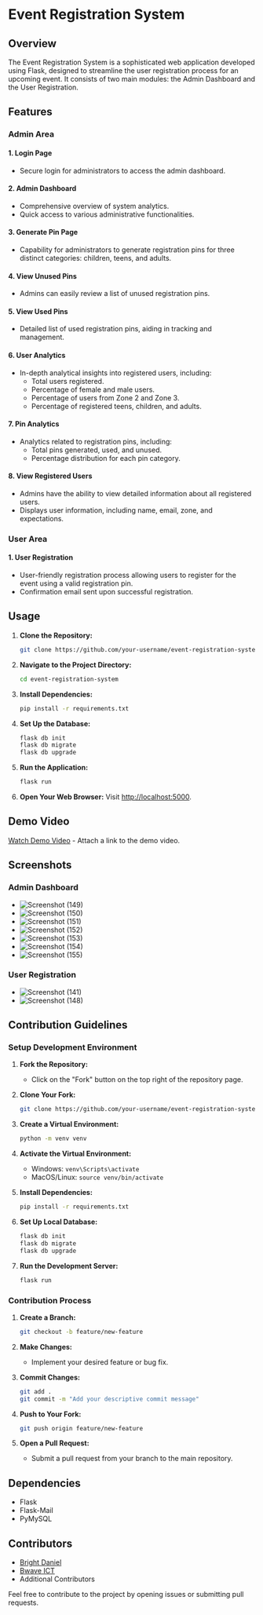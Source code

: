 # Event Registration System

## Overview

The Event Registration System is a sophisticated web application developed using Flask, designed to streamline the user registration process for an upcoming event. It consists of two main modules: the Admin Dashboard and the User Registration.

## Features

### Admin Area

#### 1. **Login Page**
   - Secure login for administrators to access the admin dashboard.

#### 2. **Admin Dashboard**
   - Comprehensive overview of system analytics.
   - Quick access to various administrative functionalities.

#### 3. **Generate Pin Page**
   - Capability for administrators to generate registration pins for three distinct categories: children, teens, and adults.

#### 4. **View Unused Pins**
   - Admins can easily review a list of unused registration pins.

#### 5. **View Used Pins**
   - Detailed list of used registration pins, aiding in tracking and management.

#### 6. **User Analytics**
   - In-depth analytical insights into registered users, including:
     - Total users registered.
     - Percentage of female and male users.
     - Percentage of users from Zone 2 and Zone 3.
     - Percentage of registered teens, children, and adults.

#### 7. **Pin Analytics**
   - Analytics related to registration pins, including:
     - Total pins generated, used, and unused.
     - Percentage distribution for each pin category.

#### 8. **View Registered Users**
   - Admins have the ability to view detailed information about all registered users.
   - Displays user information, including name, email, zone, and expectations.

### User Area

#### 1. **User Registration**
   - User-friendly registration process allowing users to register for the event using a valid registration pin.
   - Confirmation email sent upon successful registration.

## Usage

1. **Clone the Repository:**
   ```bash
   git clone https://github.com/your-username/event-registration-system.git
   ```

2. **Navigate to the Project Directory:**
   ```bash
   cd event-registration-system
   ```

3. **Install Dependencies:**
   ```bash
   pip install -r requirements.txt
   ```

4. **Set Up the Database:**
   ```bash
   flask db init
   flask db migrate
   flask db upgrade
   ```

5. **Run the Application:**
   ```bash
   flask run
   ```

6. **Open Your Web Browser:**
   Visit [http://localhost:5000](http://localhost:5000).

## Demo Video

[Watch Demo Video](https://youtu.be/_VzK4JuSIMc) - Attach a link to the demo video.

## Screenshots

### Admin Dashboard
- ![Screenshot (149)](https://github.com/BrightDaniel/Nasfat_Project/assets/107191784/01c61eb8-6489-447a-8db8-d23597e66d41)
- ![Screenshot (150)](https://github.com/BrightDaniel/Nasfat_Project/assets/107191784/516dfc44-de39-4002-a1d1-bb510c619703)
- ![Screenshot (151)](https://github.com/BrightDaniel/Nasfat_Project/assets/107191784/c4631819-2a0e-4bc7-9681-26566e6aa2ad)
- ![Screenshot (152)](https://github.com/BrightDaniel/Nasfat_Project/assets/107191784/9f0794ed-becf-4d8e-9273-936244792a39)
- ![Screenshot (153)](https://github.com/BrightDaniel/Nasfat_Project/assets/107191784/1130b2f5-b68e-4d3b-a7cf-9c59cad24271)
- ![Screenshot (154)](https://github.com/BrightDaniel/Nasfat_Project/assets/107191784/21bd5e44-c8b9-4fcb-b844-f904f89163aa)
- ![Screenshot (155)](https://github.com/BrightDaniel/Nasfat_Project/assets/107191784/9e24bee7-76c6-4d32-a201-4eb1d436e6db)

### User Registration
- ![Screenshot (141)](https://github.com/BrightDaniel/Nasfat_Project/assets/107191784/a8ee82ae-4305-4475-ba76-34a26781e922)
- ![Screenshot (148)](https://github.com/BrightDaniel/Nasfat_Project/assets/107191784/e63f4f3b-abd0-4525-9706-8ab678528d1b)


## Contribution Guidelines

### Setup Development Environment

1. **Fork the Repository:**
   - Click on the "Fork" button on the top right of the repository page.

2. **Clone Your Fork:**
   ```bash
   git clone https://github.com/your-username/event-registration-system.git
   ```

3. **Create a Virtual Environment:**
   ```bash
   python -m venv venv
   ```

4. **Activate the Virtual Environment:**
   - Windows: `venv\Scripts\activate`
   - MacOS/Linux: `source venv/bin/activate`

5. **Install Dependencies:**
   ```bash
   pip install -r requirements.txt
   ```

6. **Set Up Local Database:**
   ```bash
   flask db init
   flask db migrate
   flask db upgrade
   ```

7. **Run the Development Server:**
   ```bash
   flask run
   ```

### Contribution Process

1. **Create a Branch:**
   ```bash
   git checkout -b feature/new-feature
   ```

2. **Make Changes:**
   - Implement your desired feature or bug fix.

3. **Commit Changes:**
   ```bash
   git add .
   git commit -m "Add your descriptive commit message"
   ```

4. **Push to Your Fork:**
   ```bash
   git push origin feature/new-feature
   ```

5. **Open a Pull Request:**
   - Submit a pull request from your branch to the main repository.

## Dependencies

- Flask
- Flask-Mail
- PyMySQL

## Contributors

- [Bright Daniel](https://github.com/brightdaniel)
- [Bwave ICT](https://github.com/bwaveICT/)
- Additional Contributors

Feel free to contribute to the project by opening issues or submitting pull requests.
